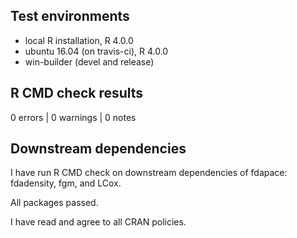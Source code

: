## Test environments
* local R installation, R 4.0.0
* ubuntu 16.04 (on travis-ci), R 4.0.0
* win-builder (devel and release)

## R CMD check results

0 errors | 0 warnings | 0 notes

## Downstream dependencies
I have run R CMD check on downstream dependencies of fdapace: fdadensity, fgm, and LCox.

All packages passed.

I have read and agree to all CRAN policies.
